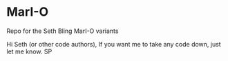 # MarI-O
Repo for the Seth Bling MarI-O variants

Hi Seth (or other code authors),
 If you want me to take any code down, just let me know.
SP
